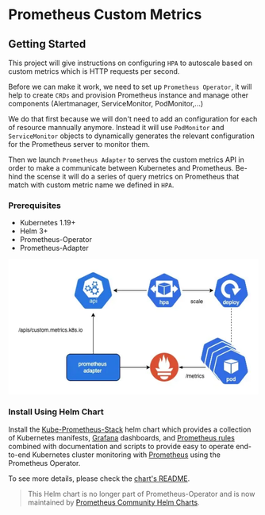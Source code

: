 # Prometheus Custom Metrics

## Getting Started
This project will give instructions on configuring `HPA` to autoscale based on custom metrics which is HTTP requests per second.

Before we can make it work, we need to set up `Prometheus Operator`, it will help to create `CRDs` and provision Prometheus instance and manage other components (Alertmanager, ServiceMonitor, PodMonitor,...)

We do that first because we will don't need to add an configuration for each of resource mannually anymore. Instead it will use `PodMonitor` and `ServiceMonitor` objects to dynamically generates the relevant configuration for the Prometheus server to monitor them.

Then we launch `Prometheus Adapter` to serves the custom metrics API in order to make a communicate between Kubernetes and Prometheus. Be-hind the scense it will do a series of query metrics on Prometheus that match with custom metric name we defined in `HPA`.

### Prerequisites

- Kubernetes 1.19+
- Helm 3+
- Prometheus-Operator
- Prometheus-Adapter

![alt text](./images/k8s-hpa-customMetrics.webp "Title")

### Install Using Helm Chart

Install the [Kube-Prometheus-Stack](https://github.com/prometheus-community/helm-charts/tree/main/charts/kube-prometheus-stack) helm chart which provides a collection of Kubernetes manifests, [Grafana](https://grafana.com/) dashboards, and [Prometheus rules](https://prometheus.io/docs/prometheus/latest/configuration/recording_rules/) combined with documentation and scripts to provide easy to operate end-to-end Kubernetes cluster monitoring with [Prometheus](https://prometheus.io/) using the Prometheus Operator.

To see more details, please check the [chart's README](https://github.com/prometheus-community/helm-charts/tree/main/charts/kube-prometheus-stack#kube-prometheus-stack).

> This Helm chart is no longer part of Prometheus-Operator and is now maintained by [Prometheus Community Helm Charts](https://github.com/prometheus-community/helm-charts).